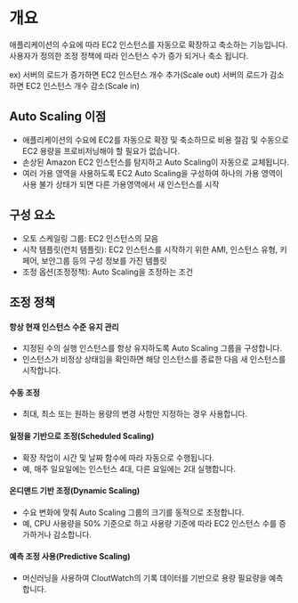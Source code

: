 
# 개요
애플리케이션의 수요에 따라 EC2 인스턴스를 자동으로 확장하고 축소하는 기능입니다. 
사용자가 정의한 조정 정책에 따라 인스턴스 수가 증가 되거나 축소 됩니다. 

ex) 
서버의 로드가 증가하면 EC2 인스턴스 개수 추가(Scale out)
서버의 로드가 감소하면 EC2 인스턴스 개수 감소(Scale in)

## Auto Scaling 이점
- 애플리케이션의 수요에 EC2를 자동으로 확장 및 축소하므로 비용 절감 및 수동으로 EC2 용량을 프로비저닝해야 할 필요가 없습니다.
- 손상된 Amazon EC2 인스턴스를 탐지하고 Auto Scaling이 자동으로 교체됩니다.
- 여러 가용 영역을 사용하도록 EC2 Auto Scaling을 구성하여 하나의 가용 영역이 사용 불가 상태가 되면 다른 가용영역에서 새 인스턴스를 시작 
## 구성 요소
- 오토 스케일링 그룹: EC2 인스턴스의 모음
- 시작 템플릿(런치 템플릿): EC2 인스턴스를 시작하기 위한 AMI, 인스턴스 유형, 키 페어, 보안그룹 등의 구성 정보를 가진 템플릿
- 조정 옵션(조정정책): Auto Scaling을 조정하는 조건



## 조정 정책
#### 항상 현재 인스턴스 수준 유지 관리
- 지정된 수의 실행 인스턴스를 항상 유지하도록 Auto Scaling 그룹을 구성합니다.
- 인스턴스가 비정상 상태임을 확인하면 해당 인스턴스를 종료한 다음 새 인스턴스를 시작합니다.
#### 수동 조정
- 최대, 최소 또는 원하는 용량의 변경 사항만 지정하는 경우 사용합니다.
#### 일정을 기반으로 조정(Scheduled Scaling)
- 확장 작업이 시간 및 날짜 함수에 따라 자동으로 수행됩니다.
- 예, 매주 일요일에는 인스턴스 4대, 다른 요일에는 2대 실행합니다.
#### 온디맨드 기반 조정(Dynamic Scaling)
- 수요 변화에 맞춰 Auto Scaling 그룹의 크기를 동적으로 조정합니다.
- 예, CPU 사용량을 50% 기준으로 하고 사용량 기준에 따라 EC2 인스턴스 수를 증가하거나 감소합니다.
#### 예측 조정 사용(Predictive Scaling)
- 머신러닝을 사용하여 CloutWatch의 기록 데이터를 기반으로 용량 필요량을 예측합니다.
